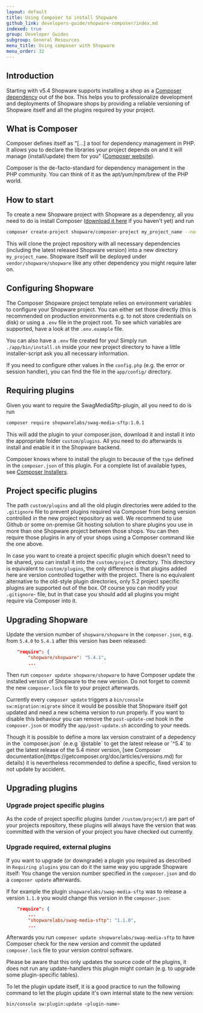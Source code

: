 ```yaml
---
layout: default
title: Using Composer to install Shopware
github_link: developers-guide/shopware-composer/index.md
indexed: true
group: Developer Guides
subgroup: General Resources
menu_title: Using composer with Shopware
menu_order: 32
---
```


<div class="toc-list"></div>

## Introduction

Starting with v5.4 Shopware supports installing a shop as a [Composer dependency](https://github.com/shopware/composer-project)
out of the box. This helps you to professionalize development and deployments of Shopware shops by providing a reliable
versioning of Shopware itself and all the plugins required by your project.

## What is Composer

Composer defines itself as "[...] a tool for dependency management in PHP. It allows you to declare the libraries
your project depends on and it will manage (install/update) them for you" ([Composer website](https://getcomposer.org/)).

Composer is the de-facto-standard for dependency management in the PHP community. You can think of it as the
apt/yum/npm/brew of the PHP world.

## How to start

To create a new Shopware project with Shopware as a dependency, all you need to do is install Composer
([download it here](https://getcomposer.org/download/) if you haven't yet) and run

```bash
composer create-project shopware/composer-project my_project_name --no-interaction --stability=dev
```

This will clone the project repository with all necessary dependencies (including the latest released Shopware version)
into a new directory `my_project_name`. Shopware itself will be deployed under `vendor/shopware/shopware` like any other
dependency you might require later on.

## Configuring Shopware

The Composer Shopware project template relies on environment variables to configure your Shopware project. You can
either set those directly (this is recommended on production environments e.g. to not store credentials on disk) or
using a `.env` file in the project root. To see which variables are supported, have a look at the `.env.example` file.

You can also have a `.env` file created for you! Simply run `./app/bin/install.sh` inside your new project directory to have a little installer-script ask you all necessary information.

If you need to configure other values in the `config.php` (e.g. the error or session handler), you can find the file in 
the `app/config/` directory.

## Requiring plugins

Given you want to require the SwagMediaSftp-plugin, all you need to do is run

```bash
composer require shopwarelabs/swag-media-sftp:1.0.1
```

This will add the plugin to your composer.json, download it and install it into the appropriate folder `custom/plugins`.
All you need to do afterwards is install and enable it in the Shopware backend.

Composer knows where to install the plugin to because of the `type` defined in the `composer.json` of this plugin. For
a complete list of available types, see [Composer Installers](https://github.com/composer/installers).

## Project specific plugins

The path `custom/plugins` and all the old plugin directories were added to the `.gitignore` file to prevent plugins
required via Composer from being version controlled in the new project repository as well. We recommend to use Github
or some on-premise Git hosting solution to share plugins you use in more than one Shopware project between those shops.
You can then require those plugins in any of your shops using a Composer command like the one above.

In case you want to create a project specific plugin which doesn't need to be shared, you can install it into the
`custom/project` directory. This directory is equivalent to `custom/plugins`, the only difference is that plugins added
here are version controlled together with the project. There is no equivalent alternative to the old-style plugin
directories, only 5.2 project specific plugins are supported out of the box. Of course you can modify your `.gitignore`-
file, but in that case you should add all plugins you might require via Composer into it.

## Upgrading Shopware

Update the version number of `shopware/shopware` in the `composer.json`, e.g. from `5.4.0` to `5.4.1` after this version
has been released:
```json
    "require": {
        "shopware/shopware": "5.4.1",
        ...
```
Then run `composer update shopware/shopware` to have Composer update the installed version of Shopware to the new version.
Do not forget to commit the new `composer.lock` file to your project afterwards.

Currently every `composer update` triggers a `bin/console sw:migration:migrate` since it would be possible that
Shopware itself got updated and need a new schema version to run properly. If you want to disable this behaviour you can
remove the `post-update-cmd` hook in the `composer.json` or modify the `app/post-update.sh` according to your needs.

<div class="alert alert-info">
Though it is possible to define a more lax version constraint of a depedency in the `composer.json` (e.e.g `@stable` 
to get the latest release or `^5.4` to get the latest release of the 5.4 minor version, 
[see Composer documentation](https://getcomposer.org/doc/articles/versions.md) for details) it is nevertheless 
recommended to define a specific, fixed version to not update by accident. 
</div>

## Upgrading plugins

### Upgrade project specific plugins

As the code of project specific plugins (under `/custom/project/`) are part of your projects repository, these plugins
will always have the version that was committed with the version of your project you have checked out currently.

### Upgrade required, external plugins

If you want to upgrade (or downgrade) a plugin you required as described in `Requiring plugins` you can do it the same
way you upgrade Shopware itself: You change the version number specified in the `composer.json` and do a `composer update`
afterwards.

If for example the plugin `shopwarelabs/swag-media-sftp` was to release a version `1.1.0` you would change this version
in the `composer.json`:
```json
    "require": {
        ...
        "shopwarelabs/swag-media-sftp": "1.1.0",
        ...
```

Afterwards you run `composer update shopwarelabs/swag-media-sftp` to have Composer check for the new version and commit
the updated `composer.lock` file to your version control software.

<div class="alert alert-info">
Please be aware that this only updates the source code of the plugins, it does not run any update-handlers this plugin 
might contain (e.g. to upgrade some plugin-specific tables).
</div>

To let the plugin update itself, it is a good practice to run the following command to let the plugin update it's own
internal state to the new version: 

```bash
bin/console sw:plugin:update <plugin-name>
``` 
